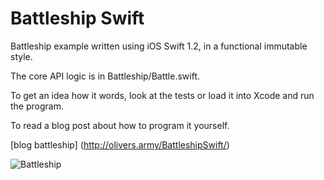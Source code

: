# Battleship Swift

Battleship example written using iOS Swift 1.2, in a functional immutable style.

The core API logic is in Battleship/Battle.swift.

To get an idea how it words, look at the tests or load it into Xcode and run the program.

To read a blog post about how to program it yourself.

[blog battleship] (http://olivers.army/BattleshipSwift/)

![Battleship](https://github.com/oliversarmy/BattleshipSwift/raw/master/assets/battleImage.png)

